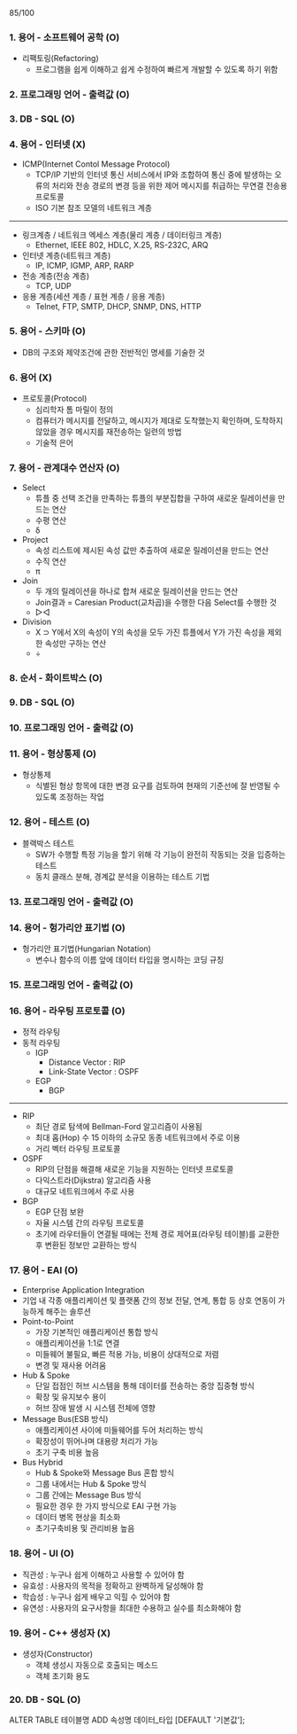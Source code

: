 85/100
### 1. 용어 - 소프트웨어 공학 (O)
- 리팩토링(Refactoring)
    - 프로그램을 쉽게 이해하고 쉽게 수정하여 빠르게 개발할 수 있도록 하기 위함

### 2. 프로그래밍 언어 - 출력값 (O)

### 3. DB - SQL (O)

### 4. 용어 - 인터넷 (X)
- ICMP(Internet Contol Message Protocol)
    - TCP/IP 기반의 인터넷 통신 서비스에서 IP와 조합하여 통신 중에 발생하는 오류의 처리와 전송 경로의 변경 등을 위한 제어 메시지를 취급하는 무연결 전송용 프로토콜
    - ISO 기본 참조 모델의 네트워크 계층
---
- 링크계층 / 네트워크 엑세스 계층(물리 계층 / 데이터링크 계층)
    - Ethernet, IEEE 802, HDLC, X.25, RS-232C, ARQ
- 인터넷 계층(네트워크 계층)
    - IP, ICMP, IGMP, ARP, RARP
- 전송 계층(전송 계층)
    - TCP, UDP
- 응용 계층(세션 계층 / 표현 계층 / 응용 계층)
    - Telnet, FTP, SMTP, DHCP, SNMP, DNS, HTTP

### 5. 용어 - 스키마 (O)
- DB의 구조와 제약조건에 관한 전반적인 명세를 기술한 것

### 6. 용어 (X)
- 프로토콜(Protocol)
    - 심리학자 톰 마릴이 정의
    - 컴퓨터가 메시지를 전달하고, 메시지가 제대로 도착했는지 확인하며, 도착하지 않았을 경우 메시지를 재전송하는 일련의 방법
    - 기술적 은어

### 7. 용어 - 관계대수 연산자 (O)
- Select
    - 튜플 중 선택 조건을 만족하는 튜플의 부분집합을 구하여 새로운 릴레이션을 만드는 연산
    - 수평 연산
    - δ
- Project
    - 속성 리스트에 제시된 속성 값만 추출하여 새로운 릴레이션을 만드는 연산
    - 수직 연산
    - π
- Join
    - 두 개의 릴레이션을 하나로 합쳐 새로운 릴레이션을 만드는 연산
    - Join결과 = Caresian Product(교차곱)을 수행한 다음 Select를 수행한 것
    - ▷◁
- Division
    - X ⊃ Y에서 X의 속성이 Y의 속성을 모두 가진 튜플에서 Y가 가진 속성을 제외한 속성만 구하는 연산
    - ÷

### 8. 순서 - 화이트박스 (O)

### 9. DB - SQL (O)

### 10. 프로그래밍 언어 - 출력값 (O)

### 11. 용어 - 형상통제 (O)
- 형상통제
    - 식별된 형상 항목에 대한 변경 요구를 검토하여 현재의 기준선에 잘 반영될 수 있도록 조정하는 작업

### 12. 용어 - 테스트 (O)
- 블랙박스 테스트
    - SW가 수행할 특정 기능을 할기 위해 각 기능이 완전히 작동되는 것을 입증하는 테스트
    - 동치 클래스 분해, 경계값 분석을 이용하는 테스트 기법

### 13. 프로그래밍 언어 - 출력값 (O)

### 14. 용어 - 헝가리안 표기법 (O)
- 헝가리안 표기법(Hungarian Notation)
    - 변수나 함수의 이름 앞에 데이터 타입을 명시하는 코딩 규칭

### 15. 프로그래밍 언어 - 출력값 (O)

### 16. 용어 - 라우팅 프로토콜 (O)
- 정적 라우팅
- 동적 라우팅
    - IGP
        - Distance Vector : RIP
        - Link-State Vector : OSPF
    - EGP
        - BGP
---
- RIP
    - 최단 경로 탐색에 Bellman-Ford 알고리즘이 사용됨
    - 최대 홉(Hop) 수 15 이하의 소규모 동종 네트워크에서 주로 이용
    - 거리 벡터 라우팅 프로토콜
- OSPF
    - RIP의 단점을 해결해 새로운 기능을 지원하는 인터넷 프로토콜
    - 다익스트라(Dijkstra) 알고리즘 사용
    - 대규모 네트워크에서 주로 사용
- BGP
    - EGP 단점 보완
    - 자율 시스템 간의 라우팅 프로토콜
    - 초기에 라우터들이 연결될 때에는 전체 경로 제어표(라우팅 테이블)를 교환한 후 변환된 정보만 교환하는 방식

### 17. 용어 - EAI (O)
- Enterprise Application Integration
- 기업 내 각종 애플리케이션 및 플랫폼 간의 정보 전달, 연계, 통합 등 상호 연동이 가능하게 해주는 솔루션
- Point-to-Point
    - 가장 기본적인 애플리케이션 통합 방식
    - 애플리케이션을 1:1로 연결
    - 미들웨어 불필요, 빠른 적용 가능, 비용이 상대적으로 저렴
    - 변경 및 재사용 어려움
- Hub & Spoke
    - 단일 접점인 허브 시스템을 통해 데이터를 전송하는 중앙 집중형 방식
    - 확장 및 유지보수 용이
    - 허브 장애 발생 시 시스템 전체에 영향
- Message Bus(ESB 방식)
    - 애플리케이션 사이에 미들웨어를 두어 처리하는 방식
    - 확장성이 뛰어나며 대용량 처리가 가능
    - 초기 구축 비용 높음
- Bus Hybrid
    - Hub & Spoke와 Message Bus 혼합 방식
    - 그룹 내에서는 Hub & Spoke 방식
    - 그룹 간에는 Message Bus 방식
    - 필요한 경우 한 가지 방식으로 EAI 구현 가능
    - 데이터 병목 현상을 최소화
    - 초기구축비용 및 관리비용 높음

### 18. 용어 - UI (O)
- 직관성 : 누구나 쉽게 이해하고 사용할 수 있어야 함
- 유효성 : 사용자의 목적을 정확하고 완벽하게 달성해야 함
- 학습성 : 누구나 쉽게 배우고 익힐 수 있어야 함
- 유연성 : 사용자의 요구사항을 최대한 수용하고 실수를 최소화해야 함

### 19. 용어 - C++ 생성자 (X)
- 생성자(Constructor)
    - 객체 생성시 자동으로 호출되는 메소드
    - 객체 초기화 용도

### 20. DB - SQL (O)
ALTER TABLE 테이블명 ADD 속성명 데이터_타입 [DEFAULT '기본값']; 